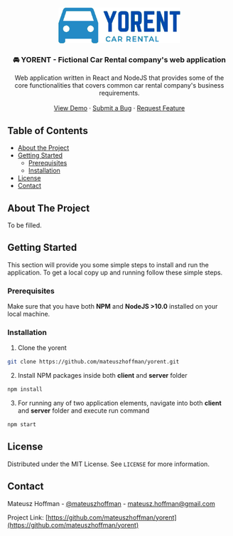 
<br />
<p align="center">
  <a href="https://github.com/mateuszhoffman/yorent">
    <img src="docs/images/yorent-logo.png" alt="Logo" width="274" height="80">
  </a>

  <h3 align="center">🚘 YORENT - Fictional Car Rental company's web application</h3>

  <p align="center">
    Web application written in React and NodeJS that provides some of the core functionalities that covers common car rental company's business requirements.
    <br />
    <br />
    <a href="#">View Demo</a>
    ·
    <a href="https://github.com/mateuszhoffman/yorent/issues">Submit a Bug</a>
    ·
    <a href="https://github.com/mateuszhoffman/yorent/issues">Request Feature</a>
  </p>
</p>



## Table of Contents

* [About the Project](#about-the-project)
* [Getting Started](#getting-started)
  * [Prerequisites](#prerequisites)
  * [Installation](#installation)
* [License](#license)
* [Contact](#contact)



## About The Project

To be filled.

## Getting Started

This section will provide you some simple steps to install and run the application. To get a local copy up and running follow these simple steps.

### Prerequisites

Make sure that you have both **NPM** and **NodeJS >10.0** installed on your local machine.

### Installation
 
1. Clone the yorent
```sh
git clone https://github.com/mateuszhoffman/yorent.git
```
2. Install NPM packages inside both **client** and **server** folder
```sh
npm install
```
3. For running any of two application elements, navigate into both **client** and **server** folder and execute run command
```sh
npm start
```

## License

Distributed under the MIT License. See `LICENSE` for more information.

## Contact

Mateusz Hoffman - [@mateuszhoffman](https://twitter.com/mateuszhoffman) - mateusz.hoffman@gmail.com

Project Link: [https://github.com/mateuszhoffman/yorent](https://github.com/mateuszhoffman/yorent)
